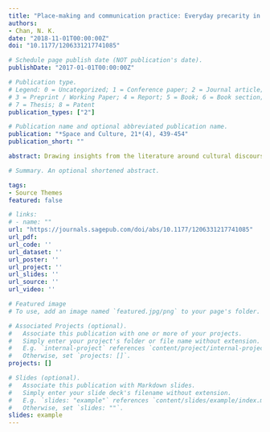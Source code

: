 ```yaml
---
title: "Place-making and communication practice: Everyday precarity in a night market in Hong Kong"
authors:
- Chan, N. K.
date: "2018-11-01T00:00:00Z"
doi: "10.1177/1206331217741085"

# Schedule page publish date (NOT publication's date).
publishDate: "2017-01-01T00:00:00Z"

# Publication type.
# Legend: 0 = Uncategorized; 1 = Conference paper; 2 = Journal article;
# 3 = Preprint / Working Paper; 4 = Report; 5 = Book; 6 = Book section;
# 7 = Thesis; 8 = Patent
publication_types: ["2"]

# Publication name and optional abbreviated publication name.
publication: "*Space and Culture, 21*(4), 439-454"
publication_short: ""

abstract: Drawing insights from the literature around cultural discourse theory, urban informality, and precarity, this article explores how a group of unlicensed hawkers in Hong Kong engage in a place-making process of precarity. Existing research on precarity has examined the structural change in the labor market in advanced economies and labor unions’ collective resistance. Few empirical studies, however, have explicated how informal workers experience precarity in their everyday life. To contribute to this literature, therefore, this study examines how hawkers in Hong Kong constitute their class identities and the meanings of place while facing legal and spatial ambiguities on a daily basis. While interlocutors articulate different class identities, they constitute themselves as precarious beings through spatial practice. Rather than engaging in collective resistance against precarity, hawkers develop culturally distinctive practices to adapt to the power structure in which they operate. This article highlights the dialectical relationship between spatial practice and precarity as contextualizing precarity in developing Asia.

# Summary. An optional shortened abstract.

tags:
- Source Themes
featured: false

# links:
# - name: ""
url: "https://journals.sagepub.com/doi/abs/10.1177/1206331217741085"
url_pdf: 
url_code: ''
url_dataset: ''
url_poster: ''
url_project: ''
url_slides: ''
url_source: ''
url_video: ''

# Featured image
# To use, add an image named `featured.jpg/png` to your page's folder. 

# Associated Projects (optional).
#   Associate this publication with one or more of your projects.
#   Simply enter your project's folder or file name without extension.
#   E.g. `internal-project` references `content/project/internal-project/index.md`.
#   Otherwise, set `projects: []`.
projects: []

# Slides (optional).
#   Associate this publication with Markdown slides.
#   Simply enter your slide deck's filename without extension.
#   E.g. `slides: "example"` references `content/slides/example/index.md`.
#   Otherwise, set `slides: ""`.
slides: example
---
```

